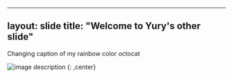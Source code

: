 ----
layout: slide
title: "Welcome to Yury's other slide"
----

Changing caption of my rainbow color octocat

![image description](https://octodex.github.com/images/twenty-percent-cooler-octocat.png)
{: ,center}
